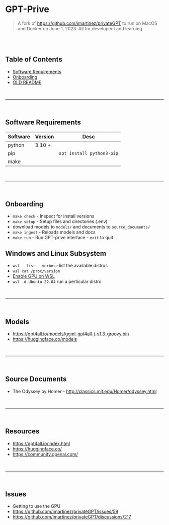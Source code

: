 # GPT-Prive
> A fork of https://github.com/imartinez/privateGPT to run on MacOS and Docker on June 1, 2023. All for developent and learning.

<br><br>
## Table of Contents

- [Software Requirements](#software-requirements)
- [Onboarding](#onboarding)
- [OLD README](README_OLD.md)

<br><hr><br>

## Software Requirements

Software | Version | Desc
---------|---------|--------------------------
python   | 3.10 +  |
pip      |         | `apt install python3-pip`
make     |         |

<br><hr><br>

## Onboarding
- `make check` - Inspect for install versions
- `make setup` - Setup files and directories (.env)
- download models to `models/` and documents to `source_documents/` 
- `make ingest` - Reloads models and docs 
- `make run` - Run GPT-prive interface - `exit` to quit

## Windows and Linux Subsystem
- `wsl --list --verbose` list the available distros
- `wsl cat /proc/version`
- [Enable GPU on WSL](https://learn.microsoft.com/en-us/windows/ai/directml/gpu-cuda-in-wsl)
- `wsl -d Ubuntu-22.04` run a perticular distro

<br><hr><br>

## Models

- https://gpt4all.io/models/ggml-gpt4all-j-v1.3-groovy.bin
- https://huggingface.co/models

<br><hr><br>

## Source Documents

- The Odyssey by Homer - http://classics.mit.edu/Homer/odyssey.html


<br><hr><br>

## Resources
- https://gpt4all.io/index.html
- https://huggingface.co/
- https://community.openai.com/


<br><hr><br>

## Issues
- Getting to use the GPU
- https://github.com/imartinez/privateGPT/issues/59
- https://github.com/imartinez/privateGPT/discussions/217
